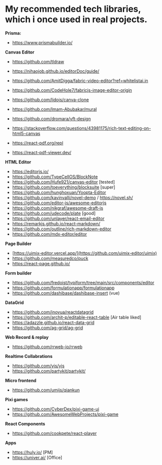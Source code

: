 # My recommended tech libraries, which i once used in real projects.
**Prisma:**
- https://www.prismabuilder.io/
  
**Canvas Editor**
- https://github.com/tldraw
- https://nihaojob.github.io/editorDoc/guide/
- https://github.com/AmitDigga/fabric-video-editor?ref=whitelistai.in
- https://github.com/CodeHole7/fabricjs-image-editor-origin
- https://github.com/lidojs/canva-clone
- https://github.com/Imam-Abubakar/mural

- https://github.com/dromara/yft-design 
- https://stackoverflow.com/questions/43981175/rich-text-editing-on-html5-canvas

- https://react-pdf.org/repl
- https://react-pdf-viewer.dev/

**HTML Editor**
- https://editorjs.io/
- https://github.com/TypeCellOS/BlockNote
- https://github.com/Hufe921/canvas-editor [tested]
- https://github.com/toeverything/blocksuite [super]
- https://github.com/hunghoxuan/Yoopta-Editor
- https://github.com/kavinvalli/novel-demo / https://novel.sh/
- https://github.com/editor-js/awesome-editorjs
- https://github.com/nikgraf/awesome-draft-js
- https://github.com/udecode/plate [good]
- https://github.com/unlayer/react-email-editor
- https://remarkjs.github.io/react-markdown/
- https://github.com/outline/rich-markdown-editor
- https://github.com/mdx-editor/editor

**Page Builder**
- [https://uimix-editor.vercel.app/](https://github.com/uimix-editor/uimix)
- https://github.com/measuredco/puck
- https://react-page.github.io/

**Form builder**
- https://github.com/fredoist/typiform/tree/main/src/components/editor
- https://github.com/formulationapp/formulationapp
- https://github.com/dashibase/dashibase-insert (vue)

**DataGrid**
- https://github.com/inovua/reactdatagrid
- https://github.com/archit-p/editable-react-table [Air table liked]
- https://adazzle.github.io/react-data-grid
- https://github.com/ag-grid/ag-grid

**Web Record & replay**
- https://github.com/rrweb-io/rrweb

**Realtime Collabrations** 
- https://github.com/yjs/yjs
- https://github.com/partykit/partykit/

**Micro frontend**
- https://github.com/umijs/qiankun

**Pixi games**
- https://github.com/CyberDex/pixi-game-ui
- https://github.com/AwesomeWebProjects/pixi-game

**React Components**
- https://github.com/cookpete/react-player

**Apps**
- https://huly.io/ [PM]
- https://univer.ai/ [Office]
